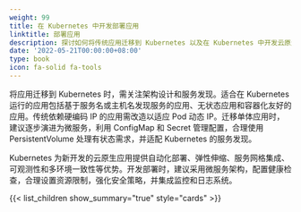 ```yaml
---
weight: 99
title: 在 Kubernetes 中开发部署应用
linktitle: 部署应用
description: 探讨如何将传统应用迁移到 Kubernetes 以及在 Kubernetes 中开发云原生应用的最佳实践，包括服务发现、应用设计和部署策略等关键要素。
date: '2022-05-21T00:00:00+08:00'
type: book
icon: fa-solid fa-tools
---
```


将应用迁移到 Kubernetes 时，需关注架构设计和服务发现。适合在 Kubernetes 运行的应用包括基于服务名或主机名发现服务的应用、无状态应用和容器化友好的应用。传统依赖硬编码 IP 的应用需改造以适应 Pod 动态 IP。迁移单体应用时，建议逐步演进为微服务，利用 ConfigMap 和 Secret 管理配置，合理使用 PersistentVolume 处理有状态需求，并适配 Kubernetes 的服务发现。

Kubernetes 为新开发的云原生应用提供自动化部署、弹性伸缩、服务网格集成、可观测性和多环境一致性等优势。开发部署时，建议采用微服务架构，配置健康检查，合理设置资源限制，强化安全策略，并集成监控和日志系统。

{{< list_children show_summary="true" style="cards" >}}
